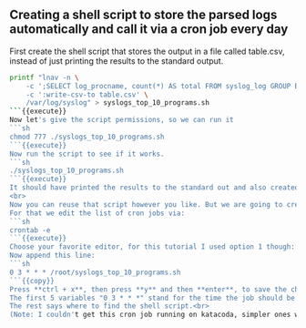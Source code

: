 ## Creating a shell script to store the parsed logs automatically and call it via a cron job every day
First create the shell script that stores the output in a file called table.csv, instead of just printing the results to the standard output.
```sh
printf "lnav -n \
    -c ';SELECT log_procname, count(*) AS total FROM syslog_log GROUP BY log_procname ORDER BY total DESC LIMIT 10' \
    -c ':write-csv-to table.csv' \
    /var/log/syslog" > syslogs_top_10_programs.sh
```{{execute}}
Now let's give the script permissions, so we can run it
```sh
chmod 777 ./syslogs_top_10_programs.sh
```{{execute}}
Now run the script to see if it works.
```sh
./syslogs_top_10_programs.sh
```{{execute}}
It should have printed the results to the standard out and also created the table.csv file. Check it out in the window above the console, after the view has refreshed.
<br>
Now you can reuse that script however you like. But we are going to create a so called cron job that lets the virtual machine execute that script once every day at 3am.<br>
For that we edit the list of cron jobs via:
```sh
crontab -e
```{{execute}}
Choose your favorite editor, for this tutorial I used option 1 though: type **1** and **enter**.
Now append this line:
```sh
0 3 * * * /root/syslogs_top_10_programs.sh
```{{copy}}
Press **ctrl + x**, then press **y** and then **enter**, to save the changes.<br>
The first 5 variables "0 3 * * *" stand for the time the job should be executed in the format: Minute (0-59), Hour(0-23), Day of Month(1-31), Month(1-12), and Day of Week(Sunday=0-7).<br>
The rest says where to find the shell script.<br>
(Note: I couldn't get this cron job running on katacoda, simpler ones worked but not this one, on your local ubuntu install it should work though)